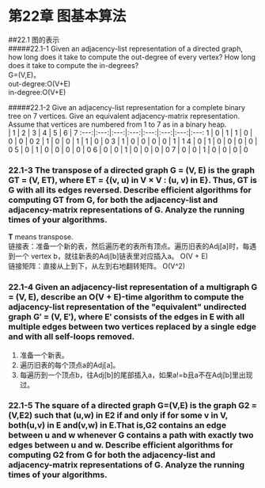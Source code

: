 第22章 图基本算法
=
##22.1 图的表示  
#####22.1-1 Given an adjacency-list representation of a directed graph, how long does it take to compute the out-degree of every vertex? How long does it take to compute the in-degrees?  
G=(V,E)。  
out-degree:O(V+E)  
in-degree:O(V+E)  

#####22.1-2 Give an adjacency-list representation for a complete binary tree on 7 vertices. Give an equivalent adjacency-matrix representation. Assume that vertices are numbered from 1 to 7 as in a binary heap.  
 | 1 | 2 | 3 | 4 | 5 | 6 | 7
:---:|:---:|:---:|:---:|:---:|:---:|:---:|:---:
1 | 0 | 1 | 1 | 0 | 0 | 0 | 0
2 | 1 | 0 | 0 | 1 | 1 | 0 | 0
3 | 1 | 0 | 0 | 0 | 0 | 1 | 1
4 | 0 | 1 | 0 | 0 | 0 | 0 | 0 
5 | 0 | 1 | 0 | 0 | 0 | 0 | 0
6 | 0 | 0 | 1 | 0 | 0 | 0 | 0
7 | 0 | 0 | 1 | 0 | 0 | 0 | 0

### 22.1-3 The **transpose** of a directed graph G = (V, E) is the graph G**T** = (V, E**T**), where E**T** = {(v, u) in V × V : (u, v) in E}. Thus, G**T** is G with all its edges reversed. Describe efficient algorithms for computing G**T** from G, for both the adjacency-list and adjacency-matrix representations of G. Analyze the running times of your algorithms.  
**T** means transpose.  
链接表：准备一个新的表，然后遍历老的表所有顶点。遍历旧表的Adj[a]时，每遇到一个 vertex b，就往新表的Adj[b]链表里对应插入a。 O(V + E)  
链接矩阵：直接从上到下，从左到右地翻转矩阵。 O(V^2)  

### 22.1-4 Given an adjacency-list representation of a multigraph G = (V, E), describe an O(V + E)-time algorithm to compute the adjacency-list representation of the "equivalent" undirected graph G′ = (V, E′), where E′ consists of the edges in E with all multiple edges between two vertices replaced by a single edge and with all self-loops removed.  
1. 准备一个新表。  
2. 遍历旧表的每个顶点a的Adj[a]。  
3. 每遍历到一个顶点b，往Adj[b]的尾部插入a，如果a!=b且a不在Adj[b]里出现过。  

### 22.1-5 The **square** of a directed graph G=(V,E) is the graph G2 =(V,E2) such that (u,w) in E2 if and only if for some v in V, both(u,v) in E and(v,w) in E.That is,G2 contains an edge between u and w whenever G contains a path with exactly two edges between u and w. Describe efficient algorithms for computing G2 from G for both the adjacency-list and adjacency-matrix representations of G. Analyze the running times of your algorithms.  




